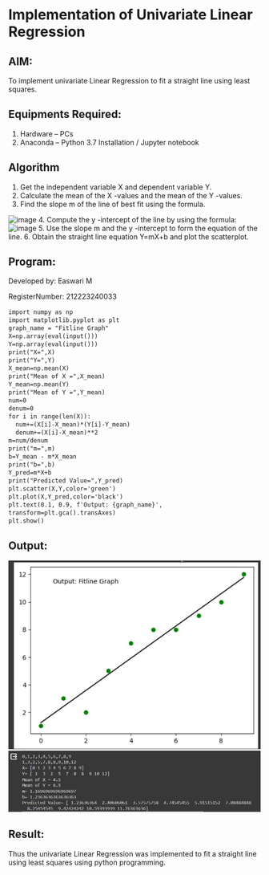 # Implementation of Univariate Linear Regression
## AIM:
To implement univariate Linear Regression to fit a straight line using least squares.

## Equipments Required:
1. Hardware – PCs
2. Anaconda – Python 3.7 Installation / Jupyter notebook

## Algorithm
1. Get the independent variable X and dependent variable Y.
2. Calculate the mean of the X -values and the mean of the Y -values.
3. Find the slope m of the line of best fit using the formula. 
<img width="231" alt="image" src="https://user-images.githubusercontent.com/93026020/192078527-b3b5ee3e-992f-46c4-865b-3b7ce4ac54ad.png">
4. Compute the y -intercept of the line by using the formula:
<img width="148" alt="image" src="https://user-images.githubusercontent.com/93026020/192078545-79d70b90-7e9d-4b85-9f8b-9d7548a4c5a4.png">
5. Use the slope m and the y -intercept to form the equation of the line.
6. Obtain the straight line equation Y=mX+b and plot the scatterplot.

## Program:

Developed by: Easwari M

RegisterNumber: 212223240033
```
import numpy as np
import matplotlib.pyplot as plt
graph_name = "Fitline Graph"
X=np.array(eval(input()))
Y=np.array(eval(input()))
print("X=",X)
print("Y=",Y)
X_mean=np.mean(X)
print("Mean of X =",X_mean)
Y_mean=np.mean(Y)
print("Mean of Y =",Y_mean)
num=0
denum=0
for i in range(len(X)):
  num+=(X[i]-X_mean)*(Y[i]-Y_mean)
  denum+=(X[i]-X_mean)**2
m=num/denum
print("m=",m)
b=Y_mean - m*X_mean
print("b=",b)
Y_pred=m*X+b
print("Predicted Value=",Y_pred)
plt.scatter(X,Y,color='green')
plt.plot(X,Y_pred,color='black')
plt.text(0.1, 0.9, f'Output: {graph_name}', transform=plt.gca().transAxes)
plt.show()

```

## Output:
![label](graph.jpg)
![label](output.jpg)

## Result:
Thus the univariate Linear Regression was implemented to fit a straight line using least squares using python programming.
